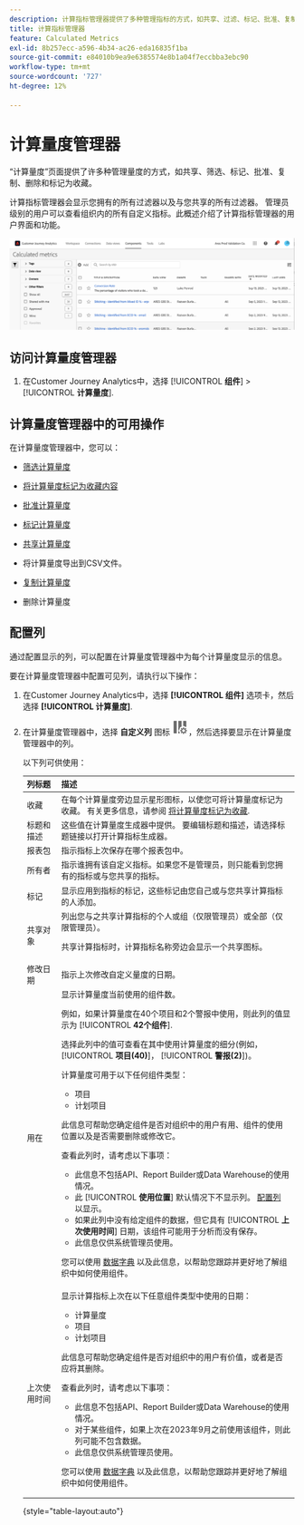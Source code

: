 ```yaml
---
description: 计算指标管理器提供了多种管理指标的方式，如共享、过滤、标记、批准、复制、删除和标记为收藏。
title: 计算指标管理器
feature: Calculated Metrics
exl-id: 8b257ecc-a596-4b34-ac26-eda16835f1ba
source-git-commit: e84010b9ea9e6385574e8b1a04f7eccbba3ebc90
workflow-type: tm+mt
source-wordcount: '727'
ht-degree: 12%

---
```


# 计算量度管理器

“计算量度”页面提供了许多种管理量度的方式，如共享、筛选、标记、批准、复制、删除和标记为收藏。

计算指标管理器会显示您拥有的所有过滤器以及与您共享的所有过滤器。 管理员级别的用户可以查看组织内的所有自定义指标。此概述介绍了计算指标管理器的用户界面和功能。

![显示可用过滤器的计算量度窗口。](assets/calc-metric-manager.png)

## 访问计算量度管理器

1. 在Customer Journey Analytics中，选择 [!UICONTROL **组件**] > [!UICONTROL **计算量度**].

## 计算量度管理器中的可用操作

在计算量度管理器中，您可以：

* [筛选计算量度](/help/components/calc-metrics/cm-workflow/cm-filter.md)

* [将计算量度标记为收藏内容](/help/components/calc-metrics/cm-workflow/cm-favorite.md)

* [批准计算量度](/help/components/calc-metrics/cm-workflow/cm-approving.md)

* [标记计算量度](/help/components/calc-metrics/cm-workflow/cm-tagging.md)

* [共享计算量度](/help/components/calc-metrics/cm-workflow/cm-sharing.md)

* 将计算量度导出到CSV文件。

* [复制计算量度](/help/components/calc-metrics/cm-workflow/cm-copy.md)

* 删除计算量度

## 配置列

通过配置显示的列，可以配置在计算量度管理器中为每个计算量度显示的信息。

要在计算量度管理器中配置可见列，请执行以下操作：

1. 在Customer Journey Analytics中，选择 **[!UICONTROL 组件]** 选项卡，然后选择 **[!UICONTROL 计算量度]**.

1. 在计算量度管理器中，选择 **自定义列** 图标 ![自定义列图标](assets/customize-columns-icon.png)，然后选择要显示在计算量度管理器中的列。

   以下列可供使用：

   | 列标题 | 描述 |
   |---|---|
   | 收藏 | 在每个计算量度旁边显示星形图标，以使您可将计算量度标记为收藏。 有关更多信息，请参阅 [将计算量度标记为收藏](/help/components/calc-metrics/cm-workflow/cm-favorite.md). |
   | 标题和描述 | 这些值在计算量度生成器中提供。 要编辑标题和描述，请选择标题链接以打开计算指标生成器。 |
   | 报表包 | 指示指标上次保存在哪个报表包中。 |
   | 所有者 | 指示谁拥有该自定义指标。如果您不是管理员，则只能看到您拥有的指标或与您共享的指标。 |
   | 标记 | 显示应用到指标的标记，这些标记由您自己或与您共享计算指标的人添加。 |
   | 共享对象 | 列出您与之共享计算指标的个人或组（仅限管理员）或全部（仅限管理员）。 <p>共享计算指标时，计算指标名称旁边会显示一个共享图标。</p> |
   | 修改日期 | 指示上次修改自定义量度的日期。 |
   | 用在 | 显示计算量度当前使用的组件数。 <p>例如，如果计算量度在40个项目和2个警报中使用，则此列的值显示为 [!UICONTROL **42个组件**].</p> <p>选择此列中的值可查看在其中使用计算量度的细分(例如， [!UICONTROL **项目(40)**]， [!UICONTROL **警报(2)**])。</p><p>计算量度可用于以下任何组件类型：</p> <ul><li>项目</li><li>计划项目</li></ul><p>此信息可帮助您确定组件是否对组织中的用户有用、组件的使用位置以及是否需要删除或修改它。</p><p>查看此列时，请考虑以下事项：</p><ul><li>此信息不包括API、Report Builder或Data Warehouse的使用情况。</li><li>此 [!UICONTROL **使用位置**] 默认情况下不显示列。 [配置列](#configure-columns) 以显示。</li><li>如果此列中没有给定组件的数据，但它具有 [!UICONTROL **上次使用时间**] 日期，该组件可能用于分析而没有保存。</li><li>此信息仅供系统管理员使用。</li></ul><p>您可以使用 [数据字典](/help/components/data-dictionary/data-dictionary-overview.md) 以及此信息，以帮助您跟踪并更好地了解组织中如何使用组件。</p> |
   | 上次使用时间 | 显示计算指标上次在以下任意组件类型中使用的日期： <ul><li>计算量度</li><li>项目</li><li>计划项目</li></ul> <p>此信息可帮助您确定组件是否对组织中的用户有价值，或者是否应将其删除。</p><p>查看此列时，请考虑以下事项：</p><ul><li>此信息不包括API、Report Builder或Data Warehouse的使用情况。</li><li>对于某些组件，如果上次在2023年9月之前使用该组件，则此列可能不包含数据。</li><li>此信息仅供系统管理员使用。</li></ul><p>您可以使用 [数据字典](/help/components/data-dictionary/data-dictionary-overview.md) 以及此信息，以帮助您跟踪并更好地了解组织中如何使用组件。 |

   {style="table-layout:auto"}

